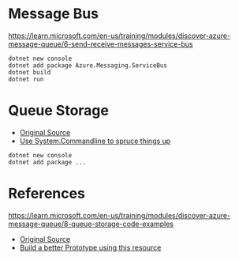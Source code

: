 
# Message Bus

https://learn.microsoft.com/en-us/training/modules/discover-azure-message-queue/6-send-receive-messages-service-bus

```
dotnet new console
dotnet add package Azure.Messaging.ServiceBus
dotnet build
dotnet run
```


# Queue Storage

- [Original Source](https://learn.microsoft.com/en-us/training/modules/discover-azure-message-queue/8-queue-storage-code-examples)
- [Use System.Commandline to spruce things up](https://learn.microsoft.com/en-us/dotnet/standard/commandline/)

```
dotnet new console
dotnet add package ...
```

# References
https://learn.microsoft.com/en-us/training/modules/discover-azure-message-queue/8-queue-storage-code-examples

- [Original Source](https://learn.microsoft.com/en-us/training/modules/discover-azure-message-queue/6-send-receive-messages-service-bus)
- [Build a better Prototype using this resource](https://www.youtube.com/watch?v=vcWpmv8tJBQ)